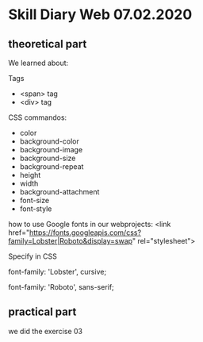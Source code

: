 # Skill Diary Web 07.02.2020

## theoretical part

We learned about:

Tags
- \<span> tag
- \<div> tag

CSS commandos:

- color
- background-color
- background-image
- background-size
- background-repeat
- height
- width
- background-attachment
- font-size
- font-style
  
how to use Google fonts in our webprojects:
\<link href="https://fonts.googleapis.com/css?family=Lobster|Roboto&display=swap" rel="stylesheet"> 

Specify in CSS

font-family: 'Lobster', cursive;

font-family: 'Roboto', sans-serif;

## practical part

we did the exercise 03